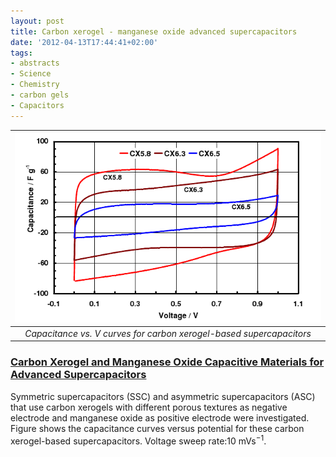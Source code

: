 ```yaml
---
layout: post
title: Carbon xerogel - manganese oxide advanced supercapacitors
date: '2012-04-13T17:44:41+02:00'
tags:
- abstracts
- Science
- Chemistry
- carbon gels
- Capacitors
---
```

| ![](/imgs/m29t2hU3mw1rsb0g7o1_1280.png) |
|:--:|
|*Capacitance vs. V curves for carbon xerogel-based supercapacitors*| 




### [Carbon Xerogel and Manganese Oxide Capacitive Materials for Advanced Supercapacitors](http://www.electrochemsci.org/papers/vol6/6030596.pdf)

Symmetric supercapacitors (SSC) and asymmetric supercapacitors (ASC) that use carbon xerogels with different porous textures as negative electrode and manganese oxide as positive electrode were investigated. Figure shows the capacitance curves versus potential for these carbon xerogel-based supercapacitors. Voltage sweep rate:10 mVs<sup>−1</sup>.

